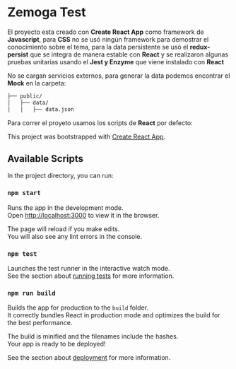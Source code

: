 # Zemoga Test

El proyecto esta creado con **Create React App** como framework de **Javascript**, para **CSS** no se usó ningún framework para demostrar el conocimiento sobre el tema, para la data persistente se usó el **redux-persist** que se integra de manera estable con **React** y se realizaron algunas pruebas unitarias usando el **Jest y Enzyme** que viene instalado con **React**

No se cargan servicios externos, para generar la data podemos encontrar el **Mock** en la carpeta:

```bash
├── public/
│   ├── data/
│   │   ├── data.json
```
Para correr el proyeto usamos los scripts de **React** por defecto:

This project was bootstrapped with [Create React App](https://github.com/facebook/create-react-app).

## Available Scripts

In the project directory, you can run:

### `npm start`

Runs the app in the development mode.<br />
Open [http://localhost:3000](http://localhost:3000) to view it in the browser.

The page will reload if you make edits.<br />
You will also see any lint errors in the console.

### `npm test`

Launches the test runner in the interactive watch mode.<br />
See the section about [running tests](https://facebook.github.io/create-react-app/docs/running-tests) for more information.

### `npm run build`

Builds the app for production to the `build` folder.<br />
It correctly bundles React in production mode and optimizes the build for the best performance.

The build is minified and the filenames include the hashes.<br />
Your app is ready to be deployed!

See the section about [deployment](https://facebook.github.io/create-react-app/docs/deployment) for more information.
